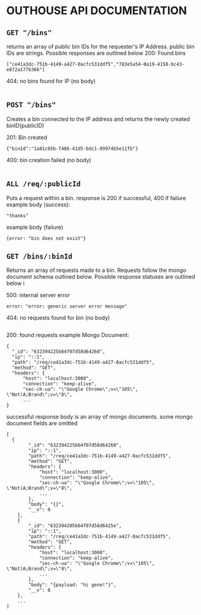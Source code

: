 # **OUTHOUSE API DOCUMENTATION**


## `GET "/bins"`
returns an array of public bin IDs for the requester's IP Address. public bin IDs are strings. Possible responses are outlined below
200: Found bins
```
["ce41a3dc-751b-4149-a427-0acfc531ddf5","783e5a54-0a19-4158-bc43-e872a177b366"]
```
404: no bins found for IP (no body)
```
```

## `POST "/bins"`
Creates a bin connected to the IP address and returns the newly created binID(publicID)

201: Bin created
```
{"binId":"1a81c85b-f486-41d5-bdc1-09974b5e11fb"}
```

400: bin creation failed (no body)
```
```

## `ALL /req/:publicId`
Puts a request within a bin. response is 200 if successful, 400 if failure 
example body (success):
```
"thanks"
```
example body (failure)
```
{error: "bin does not exist"}
```

## `GET /bins/:binId`
Returns an array of requests made to a bin. Requests follow the mongo document schema outlined below. Possible response statuses are outlined below i

500: internal server error
```
error: "error: generic server error message"
```

404: no requests found for bin (no body)
```
```

200: found requests
example Mongo Document:
```
{
  "_id": "632394225b64f07d58d64260",
  "ip": "::1",
  "path": "/req/ce41a3dc-751b-4149-a427-0acfc531ddf5",
  "method": "GET",
  "headers": {
      "host": "localhost:3000",
      "connection": "keep-alive",
      "sec-ch-ua": "\"Google Chrome\";v=\"105\", \"Not)A;Brand\";v=\"8\", 
      ...
}
```

successful response body is an array of mongo documents. some mongo document fields are omitted
```
[
  {
        "_id": "632394225b64f07d58d64260",
        "ip": "::1",
        "path": "/req/ce41a3dc-751b-4149-a427-0acfc531ddf5",
        "method": "GET",
        "headers": {
            "host": "localhost:3000",
            "connection": "keep-alive",
            "sec-ch-ua": "\"Google Chrome\";v=\"105\", \"Not)A;Brand\";v=\"8\", 
            ...
        },
        "body": "{}",
        "__v": 0
    },
    {
        "_id": "632394205b64f07d58d6425e",
        "ip": "::1",
        "path": "/req/ce41a3dc-751b-4149-a427-0acfc531ddf5",
        "method": "GET",
        "headers": {
            "host": "localhost:3000",
            "connection": "keep-alive",
            "sec-ch-ua": "\"Google Chrome\";v=\"105\", \"Not)A;Brand\";v=\"8\", 
            ...
        },
        "body": "{payload: "hi gene!"}",
        "__v": 0
    },
    ...
]
```
